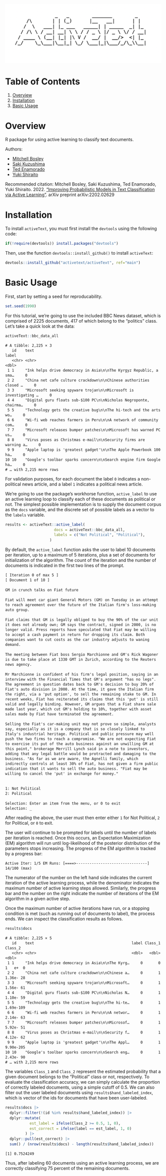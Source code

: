 ![img](./logo.png)


# Table of Contents

1.  [Overview](#org79cefbb)
2.  [Installation](#org4d5011e)
3.  [Basic Usage](#org43ecad4)


<a id="org79cefbb"></a>

# Overview

R package for using active learning to classify text documents.

Authors:

-   [Mitchell Bosley](https://mbosley.github.io)
-   [Saki Kuzushima](https://ksaki.github.io)
-   [Ted Enamorado](https://www.tedenamorado.com/)
-   [Yuki Shiraito](https://shiraito.github.io)

Recommended citation: Mitchell Bosley, Saki Kuzushima, Ted Enamorado, Yuki Shiraito. 2022. [“Improving Probabilistic Models in Text Classification via Active Learning”](https://arxiv.org/abs/2202.02629). arXiv preprint arXiv:2202.02629




<a id="org4d5011e"></a>

# Installation

To install `activeText`, you must first install the `devtools` using the following code:

```R
if(!require(devtools)) install.packages("devtools")
```

Then, use the function `devtools::install_github()` to install `activeText`:

```R
devtools::install_github("activetext/activeText", ref="main")
```


<a id="org43ecad4"></a>

# Basic Usage

First, start by setting a seed for reproducability.

```R
set.seed(1990)
```

For this tutorial, we&rsquo;re going to use the included BBC News dataset, which is comprised of 2225 documents, 417 of which belong to the &ldquo;politics&rdquo; class. Let&rsquo;s take a quick look at the data:

```R
activeText::bbc_data_all
```

    # A tibble: 2,225 × 3
       id    text                                                              label
       <chr> <chr>                                                             <dbl>
     1 1     "Ink helps drive democracy in Asia\n\nThe Kyrgyz Republic, a sma…     0
     2 2     "China net cafe culture crackdown\n\nChinese authorities closed …     0
     3 3     "Microsoft seeking spyware trojan\n\nMicrosoft is investigating …     0
     4 4     "Digital guru floats sub-$100 PC\n\nNicholas Negroponte, chairma…     0
     5 5     "Technology gets the creative bug\n\nThe hi-tech and the arts wo…     0
     6 6     "Wi-fi web reaches farmers in Peru\n\nA network of community com…     0
     7 7     "Microsoft releases bumper patches\n\nMicrosoft has warned PC us…     0
     8 8     "Virus poses as Christmas e-mail\n\nSecurity firms are warning a…     0
     9 9     "Apple laptop is 'greatest gadget'\n\nThe Apple Powerbook 100 ha…     0
    10 10    "Google's toolbar sparks concern\n\nSearch engine firm Google ha…     0
    # … with 2,215 more rows

For validation purposes, for each document the label `0` indicates a non-political news article, and a label `1` indicates a political news article.

We&rsquo;re going to use the package&rsquo;s workhorse function, `active_label` to use an active learning loop to classify each of these documents as political or not. The simplest possible implementation is to supply the document corpus as the `docs` variable, and the discrete set of possible labels as a vector to the `labels` variable.

```R
results <- activeText::active_label(
                      docs = activeText::bbc_data_all,
                      labels = c("Not Political", "Political"),
                    )
```

By default, the `active_label` function asks the user to label 10 documents per iteration, up to a maximum of 5 iterations, plus a set of documents for initialization of the algorithm. The count of the iteration and the number of documents is indicated in the first two lines of the prompt.

    [ Iteration 0 of max 5 ]
    [ Document 1 of 10 ]
    
    GM in crunch talks on Fiat future
    
    Fiat will meet car giant General Motors (GM) on Tuesday in an attempt to reach agreement over the future of the Italian firm's loss-making auto group.
    
    Fiat claims that GM is legally obliged to buy the 90% of the car unit it does not already own; GM says the contract, signed in 2000, is no longer valid. Press reports have speculated that Fiat may be willing to accept a cash payment in return for dropping its claim. Both companies want to cut costs as the car industry adjusts to waning demand.
    
    The meeting between Fiat boss Sergio Marchionne and GM's Rick Wagoner is due to take place at 1330 GMT in Zurich, according to the Reuters news agency.
    
    Mr Marchionne is confident of his firm's legal position, saying in an interview with the Financial Times that GM's argument "has no legs". The agreement in question dates back to GM's decision to buy 20% of Fiat's auto division in 2000. At the time, it gave the Italian firm the right, via a 'put option', to sell the remaining stake to GM. In recent weeks, Fiat has reiterated its claims that this 'put' is still valid and legally binding. However, GM argues that a Fiat share sale made last year, which cut GM's holding to 10%, together with asset sales made by Fiat have terminated the agreement.
    
    Selling the Fiat's car-making unit may not prove so simple, analysts say, especially as it is a company that is so closely linked to Italy's industrial heritage. Political and public pressure may well push the two firms to reach a compromise. "We are not expecting Fiat to exercise its put of the auto business against an unwilling GM at this point," brokerage Merrill Lynch said in a note to investors, adding that any legal battle would be protracted and damaging to the business. "As far as we are aware, the Agnelli family, which indirectly controls at least 30% of Fiat, has not given a firm public indication that it wants to sell the auto business. "Fiat may be willing to cancel the 'put' in exchange for money."
    
    
    1: Not Political
    2: Political
    
    Selection: Enter an item from the menu, or 0 to exit
    Selection: _

After reading the above, the user must then enter either `1` for Not Political, `2` for Political, or `0` to exit.

The user will continue to be prompted for labels until the number of labels per iteration is reached. Once this occurs, an Expectation Maximization (EM) algorithm will run until log-likelihood of the posterior distribution of the parameters stops increasing. The progress of the EM algorithm is tracked by a progress bar:

    Active Iter: 1/5 EM Runs: [====>--------------------------------] 14/100 (max)

The numerator of the number on the left hand side indicates the current iteration of the active learning process, while the denominator indicates the maximum number of active learning steps allowed. Similarly, the progress bar and the number on the right indicate the number of iterations of the EM algorithm in a given active step.

Once the maximum number of active iterations have run, or a stopping condition is met (such as running out of documents to label), the process ends. We can inspect the classification results as follows.

```R
results$docs
```

    # A tibble: 2,225 × 5
       id    text                                            label Class_1   Class_2
       <chr> <chr>                                           <dbl>   <dbl>     <dbl>
     1 1     "Ink helps drive democracy in Asia\n\nThe Kyrg…     0       0 1   e+  0
     2 2     "China net cafe culture crackdown\n\nChinese a…     0       1 1.36e- 28
     3 3     "Microsoft seeking spyware trojan\n\nMicrosoft…     0       1 1.56e- 61
     4 4     "Digital guru floats sub-$100 PC\n\nNicholas N…     0       1 1.10e- 59
     5 5     "Technology gets the creative bug\n\nThe hi-te…     0       1 1.69e-109
     6 6     "Wi-fi web reaches farmers in Peru\n\nA networ…     0       1 2.14e- 63
     7 7     "Microsoft releases bumper patches\n\nMicrosof…     0       1 5.92e- 51
     8 8     "Virus poses as Christmas e-mail\n\nSecurity f…     0       1 4.12e- 62
     9 9     "Apple laptop is 'greatest gadget'\n\nThe Appl…     0       1 9.90e-205
    10 10    "Google's toolbar sparks concern\n\nSearch eng…     0       1 2.43e- 90
    # … with 2,215 more rows

The variables `Class_1` and `Class_2` represent the estimated probability that a given document belongs to the &ldquo;Political&rdquo; class or not, respectively. To evaluate the classification accuracy, we can simply calculate the proportion of correctly labeled documents, using a simple cutoff of 0.5. We can also filter out the user labeled documents using `results$hand_labeled_index`, which is vector of the ids for documents that have been user-labeled.

```R
results$docs |>
  dplyr::filter(!(id %in% results$hand_labeled_index)) |>
  dplyr::mutate(
           est_label = ifelse(Class_2 >= 0.5, 1, 0),
           est_correct = ifelse(label == est_label, 1, 0)
         ) |>
  dplyr::pull(est_correct) |>
  sum() / (nrow(results$docs) - length(results$hand_labeled_index))
```

    [1] 0.7524249

Thus, after labeling 60 documents using an active learning process, we are correctly classifying 75 percent of the remaining documents.
